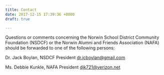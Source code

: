 ```yaml
---
title: Contact
date: 2017-12-15 17:39:36 +0000
draft: true

---
```

Questions or comments concerning the Norwin School District Community Foundation (NSDCF) or the Norwin Alumni and Friends Association (NAFA) should be forwarded to one of the following persons:

Dr. Jack Boylan, NSDCF President dr.jcboylan@gmail.com

Ms. Debbie Kunkle, NAFA President  djk721@verizon.net
